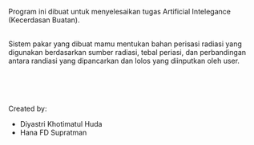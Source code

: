 Program ini dibuat untuk menyelesaikan tugas Artificial Intelegance (Kecerdasan Buatan).
<br><br>

Sistem pakar yang dibuat mamu mentukan bahan perisasi radiasi yang digunakan berdasarkan sumber radiasi, tebal periasi, dan perbandingan antara randiasi yang dipancarkan dan lolos yang diinputkan oleh user.

<br><br><br>

Created by:
- Diyastri Khotimatul Huda
- Hana FD Supratman
